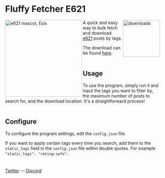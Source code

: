 # Fluffy Fetcher E621

[<img src="https://img.shields.io/github/downloads/DSTitan/Fluffy-Fetcher-E621/total?color=004996&label=Download&style=for-the-badge" width="120" align="right" alt="downloads">](https://github.com/DSTitan/Fluffy-Fetcher-E621/releases)

[<img src="https://media.discordapp.net/attachments/845764947928416297/1094852312838721546/Icon.png" width="250" align="left" alt="e621 mascot, Esix">](https://github.com/DSTitan/Fluffy-Fetcher-E621/releases)

A quick and easy way to bulk fetch and download [e621](https://e621.net) posts by tags.

The download can be found [here](https://github.com/DSTitan/Fluffy-Fetcher-E621/releases). <br/><br/>

## Usage

To use the program, simply run it and input the tags you want to filter by, the maximum number of posts to search for, and the download location. It's a straightforward process! <br/><br/>

## Configure

To configure the program settings, edit the `config.json` file.

If you want to apply certain tags every time you search, add them to the `static_tags` field in the `config.json` file within double quotes. For example `"static_tags": "rating:safe"`.

#

[Twitter](https://twitter.com/intent/follow?original_referer=https%3A%2F%2Fgithub.com%2Fdeathstormtitan&screen_name=deathstormtitan) — [Discord](https://discord.com/invite/j5pkCEff8P)
